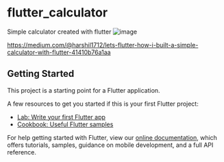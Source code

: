 # flutter_calculator
Simple calculator created with flutter
![image](https://user-images.githubusercontent.com/26875412/71642798-9fa11d80-2cf4-11ea-956b-a05530dbc7e0.png)

https://medium.com/@harshil1712/lets-flutter-how-i-built-a-simple-calculator-with-flutter-41410b76a1aa

## Getting Started

This project is a starting point for a Flutter application.

A few resources to get you started if this is your first Flutter project:

- [Lab: Write your first Flutter app](https://flutter.dev/docs/get-started/codelab)
- [Cookbook: Useful Flutter samples](https://flutter.dev/docs/cookbook)

For help getting started with Flutter, view our
[online documentation](https://flutter.dev/docs), which offers tutorials,
samples, guidance on mobile development, and a full API reference.
